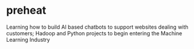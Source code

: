 # preheat
Learning how to build AI based chatbots to support websites dealing with customers; Hadoop and Python projects to begin entering the Machine Learning Industry
